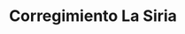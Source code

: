 ---
title: Corregimiento La Siria
nombre_comunidad: Corregimiento La Siria
municipio: Toluviejo
departamento: Sucre
descripcion: >-
  La Siria surge del corregimiento de “Las Piedras” entre el año 1967 y 1968,  a
  partir de la huida de la sequía y la escasez de tierra para los campesinos,
  quienes armaron un grupo que envió un memorial acompañado de 100 firmas al
  Ministerio de Agricultura,. A través del INCORA obtuvieron la Finca “Las
  Margaritas o Santa Elena” pero la comunidad no estuvo satisfecha por la poca
  extensión de estos terrenos y luego de 4 años de lucha, lograron que INCORA
  les entregara la Finca La Siria de 909 hectáreas para 28 familias conformando
  así el corregimiento de La Siria.  

  El corregimiento de la Siria es una comunidad que se caracteriza por tener en
  sus genes y orígenes la organización comunitaria como un principio orientador,
  recabando en las memorias de las personas de mayor edad expresan que para
  ellos la historia de La Siria es una hazaña que los llena de orgullo y
  regocijo, debido a que lograron hace aproximadamente 50 años algo que para
  muchos era imposible. 
num_personas: 0
num_familias: 126
min_distancia_casco_urbano: 10
km_distancia_casco_urbano: 7
vias_acceso: "Desde Sincelejo a la comunidad – 25km. Ubicada sobre la vía Toluviejo - Colosó. Vías en regular estado, son transitables.\_A nivel urbano hay una calle principal con 100% de pavimentación en regular estado.\_"
infraestructura_comunitaria:
  - 'Parque infantil:'
  - ' obra PDET construcción de cancha para micro fútbol'
  - Cancha comunitaria de fútbol donde hacen eventos para la comunidad
  - ' Institución Educativa '
  - ' 2 hogares comunitarios.'
notas_infraestructura_comunitaria: null
liderazgo_comunidad: []
inclusion_diversidad_genero: null
comentarios_conectividad: >-
  Regular conectividad- Servicio Tigo/Claro. Se cuenta con Vive digital en el
  Colegio donde tienen acceso para diversas actividades.
punto_SOLE: 'IE Heriberto García Garrido sede La Siria '
comentarios_punto_SOLE:
  - https://es.padlet.com/comunidadlasiria/sole-la-siria-fea4lie9rhz855y4
ppales_actividades_economicas_vocacion_productiva:
  - agrícultura (yuca)
  - protección del Bosque Seco Tropical
  - 'ganadería '
comentarios_ppales_actividades_economicas_vocacion_productiva: null
comunidad_sostenible_uso_suelo: null
org_con_proyeccion: []
servicios_publicos_comunidades_focalizadas:
  - No cuentan con acueducto
  - ' Cuentan con alcantarillado construido por la comunidad'
  - ' Tienen la práctica de cosecha de agua y en época seca se abastecen de represa comunitaria.'
comunidades_focalizadas_educacion_infraestructura_educativa:
  - >-
    Institución Educativa Heriberto Garcia Garrido Sede La Siria aprox. 35
    estudiantes (Preescolar hasta 5°).
comunidades_focalizadas_practicas_organizativas: []
conectividad_minima: Regular
iniciativas_priorizadas:
  - >-
    Junto a la Asociación de Productores de Yuca (ASOPROYUS) se trabajó en
    fortalecer los medios de vida de familias campesinas  implementando una
    alianza con entidades privadas en el marco de la línea productiva de yuca
    amarga 
org_focalizada: []
riesgo: null
otros_programas_USAID: []
alianzas_colaboradores: []
posibilidad_iniciativas_conjuntas_aliados_2: []
actividades_ocio:
  - Fiestas patronales Divino Niño
  - ' Eventos de Maratón de la Lectura'
  - ' Eventos deportivos-futbol y sóftbol'
  - ' Juegos tradicionales'
  - ' Semana Santa cultural.'
medios_comunicacion_narrativas_locales:
  - Comunicarte
num_visitas_realizadas: null
num_diagnosticos_rurales_participativos_realizados: null
infraestructura_salud_atencion_psicosocial: []
notas_infraestructura_salud_atencion_psicosocial: >-
  A través del programa; el CENTRO DE SALUD SAN JOSE DE TOLUVIEJO E.S.E habilitó
  los servicios de psicología - fisioterapia - terapia ocupacional y
  fonoaudología. Todas por el momento de manera presencial en la cabecera
  municipal de Toluviejo.
num_visitas_predio: null
url: /comunidad-focalizada/corregimiento-la-siria
layout: single
download_file: /reportes/corregimiento-la-siria.pdf

---